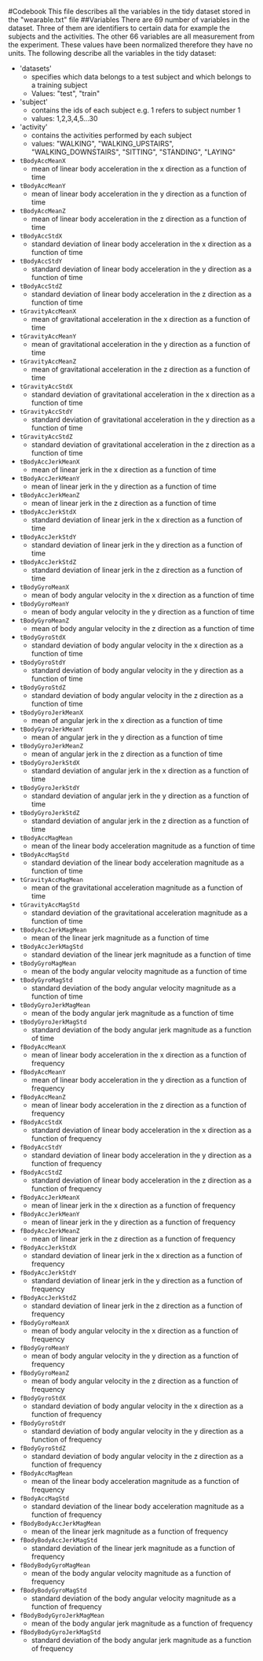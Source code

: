 #Codebook
This file describes all the variables in the tidy dataset stored in the "wearable.txt" file
##Variables
There are 69 number of variables in the dataset. Three of them are identifiers to certain data for example the subjects and the activities. The other 66 variables are all measurement from the experiment. These values have been normalized therefore they have no units. The following describe all the variables in the tidy dataset:

* 'datasets' 
    - specifies which data belongs to a test subject and which belongs to a training subject
    - Values: "test", "train"
* 'subject'
    - contains the ids of each subject e.g. 1 refers to subject number 1
    - values: 1,2,3,4,5...30
* 'activity'
   - contains the activities performed by each subject
   - values: "WALKING", "WALKING_UPSTAIRS", "WALKING_DOWNSTAIRS", "SITTING", "STANDING", "LAYING"
* `tBodyAccMeanX`
   - mean of linear body acceleration in the x direction as a function of time
* `tBodyAccMeanY`
   - mean of linear body acceleration in the y direction as a function of time
* `tBodyAccMeanZ`
   - mean of linear body acceleration in the z direction as a function of time
* `tBodyAccStdX`
   - standard deviation of linear body acceleration in the x direction as a function of time
* `tBodyAccStdY`
   - standard deviation of linear body acceleration in the y direction as a function of time
* `tBodyAccStdZ`
   - standard deviation of linear body acceleration in the z direction as a function of time
* `tGravityAccMeanX`
   - mean of gravitational acceleration in the x direction as a function of time
* `tGravityAccMeanY`
   - mean of gravitational acceleration in the y direction as a function of time
* `tGravityAccMeanZ`
   - mean of gravitational acceleration in the z direction as a function of time
* `tGravityAccStdX`
   - standard deviation of gravitational acceleration in the x direction as a function of time
* `tGravityAccStdY`
   - standard deviation of gravitational acceleration in the y direction as a function of time
* `tGravityAccStdZ`
   - standard deviation of gravitational acceleration in the z direction as a function of time
* `tBodyAccJerkMeanX`
   - mean of linear jerk in the x direction as a function of time
* `tBodyAccJerkMeanY`
   - mean of linear jerk in the y direction as a function of time
* `tBodyAccJerkMeanZ`
   - mean of linear jerk in the z direction as a function of time
* `tBodyAccJerkStdX`
   - standard deviation of linear jerk in the x direction as a function of time
* `tBodyAccJerkStdY`
   - standard deviation of linear jerk in the y direction as a function of time
* `tBodyAccJerkStdZ`
   - standard deviation of linear jerk in the z direction as a function of time
* `tBodyGyroMeanX`
   - mean of body angular velocity in the x direction as a function of time
* `tBodyGyroMeanY`
   - mean of body angular velocity in the y direction as a function of time
* `tBodyGyroMeanZ`
   - mean of body angular velocity in the z direction as a function of time
* `tBodyGyroStdX`
   - standard deviation of body angular velocity in the x direction as a function of time
* `tBodyGyroStdY`
   - standard deviation of body angular velocity in the y direction as a function of time
* `tBodyGyroStdZ`
   - standard deviation of body angular velocity in the z direction as a function of time
* `tBodyGyroJerkMeanX`
   - mean of angular jerk in the x direction as a function of time
* `tBodyGyroJerkMeanY`
   - mean of angular jerk in the y direction as a function of time
* `tBodyGyroJerkMeanZ`
   - mean of angular jerk in the z direction as a function of time
* `tBodyGyroJerkStdX`
   - standard deviation of angular jerk in the x direction as a function of time
* `tBodyGyroJerkStdY`
   - standard deviation of angular jerk in the y direction as a function of time
* `tBodyGyroJerkStdZ`
   - standard deviation of angular jerk in the z direction as a function of time
* `tBodyAccMagMean`
   - mean of the linear body acceleration magnitude as a function of time
* `tBodyAccMagStd`
   - standard deviation of the linear body acceleration magnitude as a function of time
* `tGravityAccMagMean`
   - mean of the gravitational acceleration magnitude as a function of time
* `tGravityAccMagStd`
   - standard deviation of the gravitational acceleration magnitude as a function of time
* `tBodyAccJerkMagMean`
   - mean of the linear jerk magnitude as a function of time
* `tBodyAccJerkMagStd`
   - standard deviation of the linear jerk magnitude as a function of time
* `tBodyGyroMagMean`
   - mean of the body angular velocity magnitude as a function of time
* `tBodyGyroMagStd`
   - standard deviation of the body angular velocity magnitude as a function of time
* `tBodyGyroJerkMagMean`
   - mean of the body angular jerk magnitude as a function of time
* `tBodyGyroJerkMagStd`
   - standard deviation of the body angular jerk magnitude as a function of time
* `fBodyAccMeanX`
   - mean of linear body acceleration in the x direction as a function of frequency
* `fBodyAccMeanY`
   - mean of linear body acceleration in the y direction as a function of frequency
* `fBodyAccMeanZ`
   - mean of linear body acceleration in the z direction as a function of frequency
* `fBodyAccStdX`
   - standard deviation of linear body acceleration in the x direction as a function of frequency
* `fBodyAccStdY`
   - standard deviation of linear body acceleration in the y direction as a function of frequency
* `fBodyAccStdZ`
   - standard deviation of linear body acceleration in the z direction as a function of frequency
* `fBodyAccJerkMeanX`
   - mean of linear jerk in the x direction as a function of frequency
* `fBodyAccJerkMeanY`
   - mean of linear jerk in the y direction as a function of frequency
* `fBodyAccJerkMeanZ`
   - mean of linear jerk in the z direction as a function of frequency
* `fBodyAccJerkStdX`
   - standard deviation of linear jerk in the x direction as a function of frequency
* `fBodyAccJerkStdY`
   - standard deviation of linear jerk in the y direction as a function of frequency
* `fBodyAccJerkStdZ`
   - standard deviation of linear jerk in the z direction as a function of frequency
* `fBodyGyroMeanX`
   - mean of body angular velocity in the x direction as a function of frequency
* `fBodyGyroMeanY`
   - mean of body angular velocity in the y direction as a function of frequency
* `fBodyGyroMeanZ`
   - mean of body angular velocity in the z direction as a function of frequency
* `fBodyGyroStdX`
   - standard deviation of body angular velocity in the x direction as a function of frequency
* `fBodyGyroStdY`
   - standard deviation of body angular velocity in the y direction as a function of frequency
* `fBodyGyroStdZ`
   - standard deviation of body angular velocity in the z direction as a function of frequency
* `fBodyAccMagMean`
   - mean of the linear body acceleration magnitude as a function of frequency
* `fBodyAccMagStd`
   - standard deviation of the linear body acceleration magnitude as a function of frequency
* `fBodyBodyAccJerkMagMean`
   - mean of the linear jerk magnitude as a function of frequency
* `fBodyBodyAccJerkMagStd`
   - standard deviation of the linear jerk magnitude as a function of frequency
* `fBodyBodyGyroMagMean`
   - mean of the body angular velocity magnitude as a function of frequency
* `fBodyBodyGyroMagStd`
   - standard deviation of the body angular velocity magnitude as a function of frequency
* `fBodyBodyGyroJerkMagMean`
   - mean of the body angular jerk magnitude as a function of frequency
* `fBodyBodyGyroJerkMagStd`
   - standard deviation of the body angular jerk magnitude as a function of frequency
 
